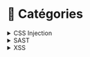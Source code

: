 # 📂 Catégories

<details>

<summary>CSS Injection</summary>

[les-injections-css-scroll-to-text-fragment.md](archives/2022/decembre/les-injections-css-scroll-to-text-fragment.md "mention")

[les-injections-css-regle-import.md](archives/2022/decembre/les-injections-css-regle-import.md "mention")

[les-injections-css-regle-font-face-et-descripteur-unicode.md](archives/2022/novembre/les-injections-css-regle-font-face-et-descripteur-unicode.md "mention")

[les-injections-css-attribute-selector.md](archives/2022/novembre/les-injections-css-attribute-selector.md "mention")

</details>

<details>

<summary>SAST</summary>

[sast-php-codesniffer-oriente-securite-dans-visual-studio-sous-debian.md](archives/2022/juillet/sast-php-codesniffer-oriente-securite-dans-visual-studio-sous-debian.md "mention")

[sast-php-codesniffer-oriente-securite-dans-visual-studio-sous-windows.md](archives/2022/juillet/sast-php-codesniffer-oriente-securite-dans-visual-studio-sous-windows.md "mention")



</details>

<details>

<summary>XSS</summary>

[xss-exploitation-tool-v0.4.0.md](archives/2022/octobre/xss-exploitation-tool-v0.4.0.md "mention")

[cross-site-scripting-xss-et-schema-duri-javascript.md](archives/2022/septembre/cross-site-scripting-xss-et-schema-duri-javascript.md "mention")

[walkthroughs-xss-vulnerability-challenges.md](archives/2022/aout/walkthroughs-xss-vulnerability-challenges.md "mention")

[est-il-possible-de-contourner-la-fonction-php-htmlspecialchars.md](archives/2022/juillet/est-il-possible-de-contourner-la-fonction-php-htmlspecialchars.md "mention")

</details>
